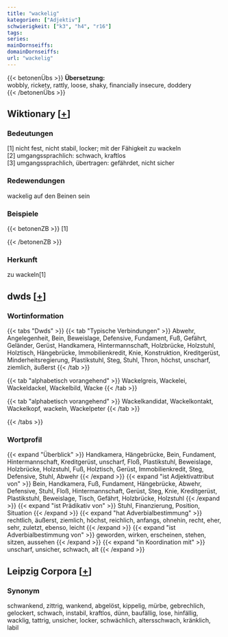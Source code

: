 ```yaml
---
title: "wackelig"
kategorien: ["Adjektiv"]
schwierigkeit: ["k3", "h4", "r16"]
tags:
series:
mainDornseiffs:
domainDornseiffs:
url: "wackelig"
---
```


{{< betonenÜbs >}}
**Übersetzung:**  
wobbly, rickety, rattly, loose, shaky, financially insecure, doddery  
{{< /betonenÜbs >}}

## Wiktionary [[+](https://de.wiktionary.org/wiki/wackelig)]

### Bedeutungen
[1] nicht fest, nicht stabil, locker; mit der Fähigkeit zu wackeln  
[2] umgangssprachlich: schwach, kraftlos  
[3] umgangssprachlich, übertragen: gefährdet, nicht sicher  

### Redewendungen
wackelig auf den Beinen sein  

### Beispiele
{{< betonenZB >}}
[1]  

{{< /betonenZB >}}
### Herkunft
zu wackeln[1]  



## dwds [[+](https://www.dwds.de/wb/wackelig)]

### Wortinformation
{{< tabs "Dwds" >}}
{{< tab "Typische Verbindungen" >}}
Abwehr, Angelegenheit, Bein, Beweislage, Defensive, Fundament, Fuß, Gefährt, Geländer, Gerüst, Handkamera, Hintermannschaft, Holzbrücke, Holzstuhl, Holztisch, Hängebrücke, Immobilienkredit, Knie, Konstruktion, Kreditgerüst, Minderheitsregierung, Plastikstuhl, Steg, Stuhl, Thron, höchst, unscharf, ziemlich, äußerst
{{< /tab >}}

{{< tab "alphabetisch vorangehend" >}}
Wackelgreis, Wackelei, Wackeldackel, Wackelbild, Wacke
{{< /tab >}}

{{< tab "alphabetisch vorangehend" >}}
Wackelkandidat, Wackelkontakt, Wackelkopf, wackeln, Wackelpeter
{{< /tab >}}

{{< /tabs >}}

### Wortprofil
{{< expand "Überblick" >}} Handkamera, Hängebrücke, Bein, Fundament, Hintermannschaft, Kreditgerüst, unscharf, Floß, Plastikstuhl, Beweislage, Holzbrücke, Holzstuhl, Fuß, Holztisch, Gerüst, Immobilienkredit, Steg, Defensive, Stuhl, Abwehr {{< /expand >}}
{{< expand "ist Adjektivattribut von" >}} Bein, Handkamera, Fuß, Fundament, Hängebrücke, Abwehr, Defensive, Stuhl, Floß, Hintermannschaft, Gerüst, Steg, Knie, Kreditgerüst, Plastikstuhl, Beweislage, Tisch, Gefährt, Holzbrücke, Holzstuhl {{< /expand >}}
{{< expand "ist Prädikativ von" >}} Stuhl, Finanzierung, Position, Situation {{< /expand >}}
{{< expand "hat Adverbialbestimmung" >}} rechtlich, äußerst, ziemlich, höchst, reichlich, anfangs, ohnehin, recht, eher, sehr, zuletzt, ebenso, leicht {{< /expand >}}
{{< expand "ist Adverbialbestimmung von" >}} geworden, wirken, erscheinen, stehen, sitzen, aussehen {{< /expand >}}
{{< expand "in Koordination mit" >}} unscharf, unsicher, schwach, alt {{< /expand >}}

## Leipzig Corpora [[+](https://corpora.uni-leipzig.de/en/res?word=wackelig&corpusId=deu_newscrawl-public_2018)]


### Synonym
schwankend, zittrig, wankend, abgelöst, kippelig, mürbe, gebrechlich, gelockert, schwach, instabil, kraftlos, dünn, baufällig, lose, hinfällig, wacklig, tattrig, unsicher, locker, schwächlich, altersschwach, kränklich, labil

